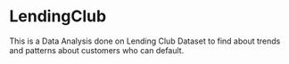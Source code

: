 # LendingClub
This is a Data Analysis done on Lending Club Dataset to find about trends and patterns about customers who can default.
